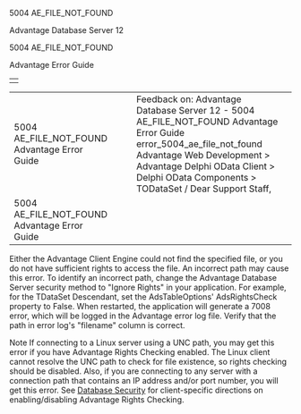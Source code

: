 5004 AE\_FILE\_NOT\_FOUND




Advantage Database Server 12  

5004 AE\_FILE\_NOT\_FOUND

Advantage Error Guide

|  |
| --- |
|  |

|  |  |  |  |  |
| --- | --- | --- | --- | --- |
| 5004 AE\_FILE\_NOT\_FOUND  Advantage Error Guide |  |  | Feedback on: Advantage Database Server 12 - 5004 AE\_FILE\_NOT\_FOUND Advantage Error Guide error\_5004\_ae\_file\_not\_found Advantage Web Development > Advantage Delphi OData Client > Delphi OData Components > TODataSet / Dear Support Staff, |  |
| 5004 AE\_FILE\_NOT\_FOUND  Advantage Error Guide |  |  |  |  |

Either the Advantage Client Engine could not find the specified file, or you do not have sufficient rights to access the file. An incorrect path may cause this error. To identify an incorrect path, change the Advantage Database Server security method to "Ignore Rights" in your application. For example, for the TDataSet Descendant, set the AdsTableOptions' AdsRightsCheck property to False. When restarted, the application will generate a 7008 error, which will be logged in the Advantage error log file. Verify that the path in error log's "filename" column is correct.

Note If connecting to a Linux server using a UNC path, you may get this error if you have Advantage Rights Checking enabled. The Linux client cannot resolve the UNC path to check for file existence, so rights checking should be disabled. Also, if you are connecting to any server with a connection path that contains an IP address and/or port number, you will get this error. See [Database Security](master_database_security.htm) for client-specific directions on enabling/disabling Advantage Rights Checking.